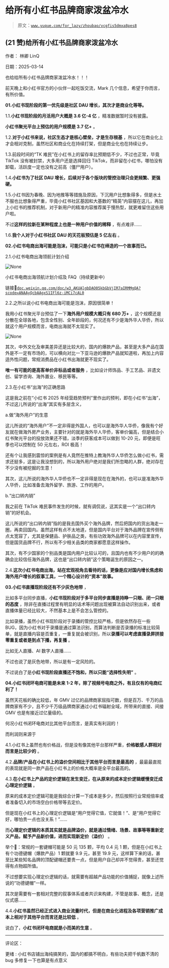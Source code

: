# 给所有小红书品牌商家泼盆冷水

> 原文：[`www.yuque.com/for_lazy/zhoubao/vcgfis5dmxa8pes8`](https://www.yuque.com/for_lazy/zhoubao/vcgfis5dmxa8pes8)

## (21 赞)给所有小红书品牌商家泼盆冷水

作者： 林卿 LinQ

日期：2025-03-14

也给给所有小红书品牌商家泼盆冷水！！！

前天晚上和小红书官方的小伙伴一起吃饭交流，Mark 几个信息，希望于你而言，有所价值。

**01.小红书现阶段的第一优先级是社区 DAU 增长，其次才是商业化等等。**

1.1.**小红书现阶段的月活用户大概是 3.6 亿-4 亿** ，精准数据暂时没有披露。

**小红书聚光平台上预估的用户规模是 3.7 亿+** 。

1.2.**对于小红书来说，社区生态才是核心壁垒，才是生存根基** ，所以它在商业化上才会相对克制，虽然社区和商业化在持续打架，但是商业化也在持续让步。

1.3.前段时间的“TK 难民”在小红书上的留存率比预期低不少，不过也正常，毕竟 TikTok 没有被封禁，大多用户还是选择回归 TikTok，而非留在小红书，哪怕没有卸载，活跃度一定也没有之前高（僵尸用户）。

1.4.**小红书为了社区 DAU 增长，后续对于各个版块的管控治理只会更频繁、更强硬。**

1.5.小红书因为春晚、因为地推等等措施及原因，下沉用户比想象得多，但是水土不服也比想象得严重，毕竟小红书社区基因和大基数的“精英”内容摆在这儿，再加上小红书的推荐机制，对于新用户的精准内容推荐属于慢热型，就更难留住这些用户啦。

不过**这样的拉新在某种程度上也是一种用户价值的稀释** ，有点难评……

1.6.**我个人对于小红书社区 DAU 的天花板预估是 5 亿左右** 。

**02.小红书电商出海可能是泡沫，可能只是小红书在缔造的一个故事而已。**

2.1.小红书电商出海领航计划介绍

![](img/62623c6996e3777e666ecc72934caf5e.png "None")

小红书电商出海领航计划介绍及 FAQ（持续更新中）

链接🔗[`doc.weixin.qq.com/doc/w3_AKUAlgbDAO05kbGbVjIR7aIRMMgQA?scode=ANAAyQcbAAgxS1IFl6z-iMCi7cAL0`](https://doc.weixin.qq.com/doc/w3_AKUAlgbDAO05kbGbVjIR7aIRMMgQA?scode=ANAAyQcbAAgxS1IFl6z-iMCi7cAL0)

2.2.之所以说小红书电商出海可能是泡沫，原因很简单！

我用小红书聚光平台预估了一下**海外用户规模大概只有 680 万+** ，这个规模还是分散在全球各地，包含全性别、全年龄段的，何况还有不少是海外华人华侨，所以就这个用户规模而言，电商出海就不太现实了。

![](img/389a6312d427d33c62649a9317dd5a4b.png "None")

其次，中外文化及审美差异还是比较大的，国内的爆款产品，甚至是大多产品在国外是不一定有市场的，可以横向对比一下亚马逊的爆款产品就知道啦，再加上内容适外性问题，常规消费品在小红书出海就更不现实了。

**唯一有可能的是高客单价非标品或者服务** ，比如设计师饰品、手工艺品、非遗文创、留学咨询、海外置业、移民等等。

2.3.在小红书“出海”的正确思路

这是我之前在“小红书 2025 年经营趋势预判”里作出的预判，即在小红书“出海”，不过这儿所说的“出海”其实有多层含义，

a.做“海外用户”的生意

这儿所说的“海外用户”不一定非得是外国人，也可以是海外华人华侨，像我有个好友就在做海外房产业务，主要针对的就是海外华人华侨，客单价偏高，但是结合小红书聚光平台的投放效果还不错，淡季的获客成本可以做到 10-20 元，即便是旺季也可以控制在 50 元左右，ROI 极高！

还有个让我感到震惊的案例是有人竟然在推特上教海外华人华侨怎么做小红书，需求还挺多，这是让我没想到的，所以海外用户绝对是我们所忽略的人群，绝对存在不少没有被挖掘的生意！

其次，这儿所说的海外华人华侨也不一定非得是现在在海外的，也可以是准海外华人华侨，比如准备去海外留学、旅游、工作的用户。

b.“出口转内销”

我之前在 TikTok 难民事件发生的时候，就有调侃说，这其实是一个“出口转内销”的好机会。

这儿所说的“出口转内销”指的是我去国外买个海外品牌，然后把国内的货出海走一圈，再卖回国内。虽然这样有点不太地道，但是国内平台对于海外品牌在宣传侧有点太宽容了，尤其是保健品、护肤品之类，有些功效海外品牌可以在内容里宣传，但是国货品牌不行，所以有不少相关品类的商家都愿意这样操作。

其次，有不少国家的个别品类是国内用户比较认可的，且国内也有不少用户的的确确会比较信任海外品牌，这也是“出口转内销”这个策略诞生的原因之一。

2.4.**这次小红书电商出海，站在宏观视角去看待的话，更像是应对国内增长焦虑和海外用户增长的叙事工具，一个精心设计的“资本”故事。**

**03.小红书直播现阶段还有不少灰色地带** ，

比如多平台同步直播，**小红书现阶段对于多平台同步直播是持睁一只眼、闭一只眼的态度** ，除非在直播过程里有明显的话术等问题出现被算法自动识别出来，或者直播体量已经比较大，不然基本上是不会怎么管控的。

比如录播，虽然小红书现阶段对于录播的管控比较严格，但是依然存在一些 BUG，因为小红书对于录播是通过算法识别，而算法判断是否录播的标准比较简单，就是直播内容是否重复，一重复就会被识别，所以**录播可以考虑直播录屏拼接零重复或者是到点下播，再复播** 。

比如无人直播、AI 数字人直播……

不过也说了是灰色地带，所以是有一定风险的。

不过说白了是**小红书现阶段直播还不饱和，所以只能“选择性失明”** 。

**04.小红书闭环电商可能是未来 1-2 年，除了视频号电商之外，有且仅有的电商红利了！**

虽然天花板的确比较低，年 GMV 过亿的品牌商家屈指可数，但是百万、千万的品牌商家有不少，且不少千万级品牌商家通过小红书辐射全域，所带来的直接、间接 GMV 也是有接近过亿量级的。

何况小红书闭环电商对比其他平台而言，是真实有利润的！

而利润则来源于

4.1.小红书上虽然也有价格战，但是没有像其他平台那样严重，**价格敏感人群相对而言是比较少的** 。

4.2.**品牌/产品在小红书上的溢价空间相比于其他平台而言是最高的** ，最最最直观的表现就是同一款产品在小红书上的价格大概率是全平台最高的。

4.3.**在小红书上产品的定价逻辑在发生变迁，在从原来的成本定价逻辑缓慢变迁成心理定价逻辑** 。

原来的成本定价逻辑可能是我综合计算一下成本是多少，然后按照行业常规倍率或者准备切入的市场空白价格带等去定价。

但是现在小红书上的心理定价逻辑是“用户觉得它值，它就值！”、是“用户觉得它好，哪怕贵一点也没关系！”……

而**心理定价逻辑的本质其实就是品牌溢价，就是通过情绪、场景、故事等等重新定义产品，赋予产品新价值，进而实现新定价（溢价）** 。

举个🌰：常规的一套键帽可能是 50 元 135 颗，平均 0.4 元 1 颗，但是在小红书上有个功德键帽（爆款产品）1 颗就要 9.9 元，甚至 19.9 元，这样算下来的话，甚至比某些知名品牌的顶配键帽还要贵一点，但是用户自己却并不觉得贵，甚至还觉得有点物超所值。

不过想要实现心理定价逻辑的话，就需要有超越产品功能的价值捕捉，就像上述所说的“功德键帽”一样。

其次是需要有一套相对完整的叙事体系或者共识来构建，不管是故事、概念，还是仪式感……

4.4.**小红书虽然已经正式进入商业流量时代，但是在商业化进程及各项营销推广成本上相对于其他平台而言还是比较低** 。

说白了，**小红书闭环电商就是小而美的生意** 。

* * *

评论区：

更绪 : 小红书店铺出海纯搞笑的，国内的都搞不明白，有些功夫把千帆数不清的 bug 多修复一下也算是有点意义